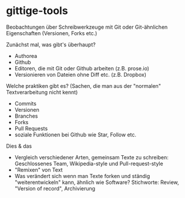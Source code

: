 gittige-tools
=============

Beobachtungen über Schreibwerkzeuge mit Git oder Git-ähnlichen Eigenschaften (Versionen, Forks etc.)

Zunächst mal, was gibt's überhaupt?

- Authorea
- Github
- Editoren, die mit Git oder Github arbeiten (z.B. prose.io)
- Versionieren von Dateien ohne Diff etc. (z.B. Dropbox)

Welche praktiken gibt es? (Sachen, die man aus der "normalen" Textverarbeitung nicht kennt)

- Commits
- Versionen
- Branches
- Forks
- Pull Requests
- soziale Funktionen bei Github wie Star, Follow etc.

Dies & das

- Vergleich verschiedener Arten, gemeinsam Texte zu schreiben: Geschlossenes Team, Wikipedia-style und Pull-request-style
- "Remixen" von Text
- Was verändert sich wenn man Texte forken und ständig "weiterentwickeln" kann, ähnlich wie Software? Stichworte: Review, "Version of record", Archivierung